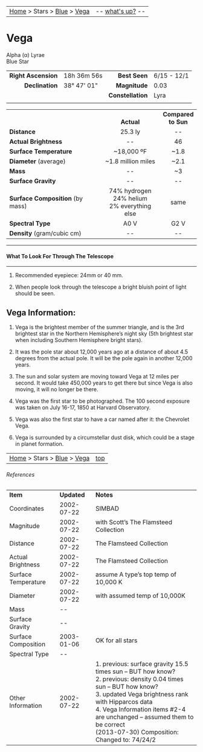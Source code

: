 <script>
	var objectName ="Vega"
	var objectDesc ="Alpha Lyrae</br>Blue Star"
	var objectImage=""
</script>

|    |    |
|:---|---:|
|[Home](/notes/#object-notes) > Stars > [Blue](../!blue-stars) > [Vega](#vega)| -- <a href="" onclick="window.open('/img/whats-up.html?name='+objectName+'&desc='+objectDesc+'&image='+objectImage, 'Whats-Up', 'fullscreen=1,toolbar=0,location=0,menubar=0,scrollbars=0,status=0,titlebar=0'); return false;">what's up?</a> -- |

# Vega
Alpha (&alpha;) Lyrae<br/>
Blue Star

|   |   |   |   |
|--:|:--|--:|:--|
|**Right Ascension**|18h 36m 56s|**Best Seen**|6/15 - 12/1|
|**Declination**|38&deg; 47' 01"|**Magnitude**|0.03|
|   |   |**Constellation**|Lyra|
|   |   |   |   |


|   |   |   |
|---|:---:|:---:|
|   | <br/>**Actual**| **Compared<br/>to Sun** |
|**Distance** | 25.3 ly | -- |
|**Actual Brightness**	 | --	 | 46 |
|**Surface Temperature** | ~18,000 ºF | ~1.8 |
|**Diameter** (average)  | ~1.8 million miles | ~2.1 |
|**Mass**	             | -- | ~3 |
|**Surface Gravity**	 | -- | -- |
|**Surface Composition** (by mass) |74% hydrogen<br/>24% helium<br/>2% everything else| same |
|**Spectral Type**       | A0 V | G2 V | 
|**Density** (gram/cubic cm) | -- | -- | 

---
#### What To Look For Through The Telescope
---	

1.  Recommended eyepiece: 24mm or 40 mm.

1.  When people look through the telescope a bright bluish point of light should be seen.

## Vega Information:

1.  Vega is the brightest member of the summer triangle, and is the 3rd brightest star in the Northern Hemisphere’s night sky (5th brightest star when including Southern Hemisphere bright stars).
   
2.  It was the pole star about 12,000 years ago at a distance of about 4.5 degrees from the actual pole.  It will be the pole again in another 12,000 years.

3.  The sun and solar system are moving toward Vega at 12 miles per second.  It would take 450,000 years to get there but since Vega is also moving, it will no longer be there.

4.  Vega was the first star to be photographed.  The 100 second exposure was taken on July 16-17, 1850 at Harvard Observatory.

5.  Vega was also the first star to have a car named after it: the Chevrolet Vega.

6.  Vega is surrounded by a circumstellar dust disk, which could be a stage in planet formation.

   
|    |    |
|:---|---:|
|[Home](/notes/#object-notes) > Stars > [Blue](../!blue-stars) > [Vega](#vega) | [top](#vega) |

###### References

|   |   |   |
|---|---|---|
|**Item**|**Updated**|**Notes**| 
|Coordinates|2002-07-22|SIMBAD|
|Magnitude|2002-07-22|with Scott’s The Flamsteed Collection|
|Distance|2002-07-22|The Flamsteed Collection|
|Actual Brightness|2002-07-22|The Flamsteed Collection|
|Surface Temperature|2002-07-22|assume A type’s top temp of 10,000 K|
|Diameter	|2002-07-22|with assumed temp of 10,000K|
|Mass	| -- |   |
|Surface Gravity| -- |   |
|Surface Composition|2003-01-06|OK for all stars|
|Spectral Type| -- |   |
|Other Information|2002-07-22|1.   previous: surface gravity 15.5 times sun – BUT how know?<br/>2.   previous: density 0.04 times sun – BUT how know?<br/>3.   updated Vega brightness rank with Hipparcos data<br/>4.   Vega Information items #2-4 are unchanged – assumed them to be correct<br/>(2013-07-30) Composition: Changed to: 74/24/2 |

